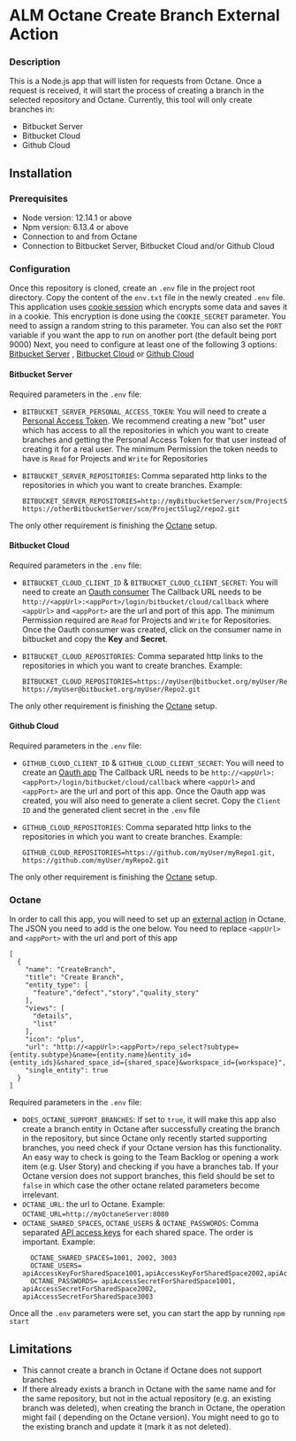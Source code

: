 # ALM Octane Create Branch External Action

### Description

This is a Node.js app that will listen for requests from Octane. Once a request is received, it will start the process
of creating a branch in the selected repository and Octane. Currently, this tool will only create branches in:

* Bitbucket Server
* Bitbucket Cloud
* Github Cloud

## Installation

### Prerequisites

* Node version: 12.14.1 or above
* Npm version: 6.13.4 or above
* Connection to and from Octane
* Connection to Bitbucket Server, Bitbucket Cloud and/or Github Cloud

### Configuration

Once this repository is cloned, create an `.env` file in the project root directory. Copy the content of the `env.txt`
file in the newly created `.env` file. This application
uses [cookie session](https://www.npmjs.com/package/cookie-session)
which encrypts some data and saves it in a cookie. This encryption is done using the `COOKIE_SECRET` parameter. You need
to assign a random string to this parameter. You can also set the `PORT` variable if you want the app to run on another
port (the default being port 9000)
Next, you need to configure at least one of the following 3 options: [Bitbucket Server](#bitbucket-server)
, [Bitbucket Cloud](#bitbucket-cloud) or [Github Cloud](#github-cloud)

#### Bitbucket Server

Required parameters in the `.env` file:

* `BITBUCKET_SERVER_PERSONAL_ACCESS_TOKEN`:
  You will need to create
  a [Personal Access Token](https://confluence.atlassian.com/bitbucketserver/personal-access-tokens-939515499.html). We
  recommend creating a new "bot" user which has access to all the repositories in which you want to create branches and
  getting the Personal Access Token for that user instead of creating it for a real user. The minimum Permission the
  token needs to have is `Read` for Projects and `Write` for Repositories

* `BITBUCKET_SERVER_REPOSITORIES`:
  Comma separated http links to the repositories in which you want to create branches. Example:
  ```
  BITBUCKET_SERVER_REPOSITORIES=http://myBitbucketServer/scm/ProjectSlug1/repo1.git, https://otherBitbucketServer/scm/ProjectSlug2/repo2.git
  ```

The only other requirement is finishing the [Octane](#octane) setup.

#### Bitbucket Cloud

Required parameters in the `.env` file:

* `BITBUCKET_CLOUD_CLIENT_ID` & `BITBUCKET_CLOUD_CLIENT_SECRET`: You will need to create an
  [Oauth consumer](https://support.atlassian.com/bitbucket-cloud/docs/use-oauth-on-bitbucket-cloud/)
  The Callback URL needs to be `http://<appUrl>:<appPort>/login/bitbucket/cloud/callback` where `<appUrl>`
  and  `<appPort>` are the url and port of this app. The minimum Permission required are `Read` for Projects and `Write`
  for Repositories. Once the Oauth consumer was created, click on the consumer name in bitbucket and copy the **Key**
  and **Secret**.


* `BITBUCKET_CLOUD_REPOSITORIES`:
  Comma separated http links to the repositories in which you want to create branches. Example:
  ```
  BITBUCKET_CLOUD_REPOSITORIES=https://myUser@bitbucket.org/myUser/Repo1.git, https://myUser@bitbucket.org/myUser/Repo2.git
  ```

The only other requirement is finishing the [Octane](#octane) setup.

#### Github Cloud

Required parameters in the `.env` file:

* `GITHUB_CLOUD_CLIENT_ID` & `GITHUB_CLOUD_CLIENT_SECRET`: You will need to create an
  [Oauth app](https://docs.github.com/en/developers/apps/building-oauth-apps/creating-an-oauth-app)
  The Callback URL needs to be `http://<appUrl>:<appPort>/login/bitbucket/cloud/callback` where `<appUrl>`
  and  `<appPort>` are the url and port of this app. Once the Oauth app was created, you will also need to generate a
  client secret. Copy the
  `Client ID` and the generated client secret in the `.env` file


* `GITHUB_CLOUD_REPOSITORIES`:
  Comma separated http links to the repositories in which you want to create branches. Example:
  ```
  GITHUB_CLOUD_REPOSITORIES=https://github.com/myUser/myRepo1.git, https://github.com/myUser/myRepo2.git
  ```

The only other requirement is finishing the [Octane](#octane) setup.

### Octane

In order to call this app, you will need to set up
an [external action](https://admhelp.microfocus.com/octane/en/15.1.60/Online/Content/AdminGuide/custom-buttons.htm)
in Octane. The JSON you need to add is the one below. You need to replace `<appUrl>` and  `<appPort>` with the url and
port of this app

```
[
  {
    "name": "CreateBranch",
    "title": "Create Branch",
    "entity_type": [
      "feature","defect","story","quality_story"
    ],
    "views": [
      "details",
      "list"
    ],
    "icon": "plus",
    "url": "http://<appUrl>:<appPort>/repo_select?subtype={entity.subtype}&name={entity.name}&entity_id={entity_ids}&shared_space_id={shared_space}&workspace_id={workspace}",
    "single_entity": true
  }
]
```

Required parameters in the `.env` file:

* `DOES_OCTANE_SUPPORT_BRANCHES`: If set to `true`, it will make this app also create a branch entity in Octane after
  successfully creating the branch in the repository, but since Octane only recently started supporting branches, you
  need check if your Octane version has this functionality. An easy way to check is going to the Team Backlog or opening
  a work item (e.g. User Story) and checking if you have a branches tab. If your Octane version does not support
  branches, this field should be set to `false` in which case the other octane related parameters become irrelevant.
* `OCTANE_URL`: the url to Octane. Example: `OCTANE_URL=http://myOctaneServer:8080`
* `OCTANE_SHARED_SPACES`, `OCTANE_USERS` & `OCTANE_PASSWORDS`: Comma
  separated [API access keys](https://admhelp.microfocus.com/octane/en/15.1.60/Online/Content/AdminGuide/how_setup_APIaccess.htm#mt-item-2)
  for each shared space. The order is important. Example:
  ```
    OCTANE_SHARED_SPACES=1001, 2002, 3003
    OCTANE_USERS= apiAccessKeyForSharedSpace1001,apiAccessKeyForSharedSpace2002,apiAccessKeyForSharedSpace3003
    OCTANE_PASSWORDS= apiAccessSecretForSharedSpace1001, apiAccessSecretForSharedSpace2002, apiAccessSecretForSharedSpace3003
  ```

Once all the `.env` parameters were set, you can start the app by running `npm start`

## Limitations

* This cannot create a branch in Octane if Octane does not support branches
* If there already exists a branch in Octane with the same name and for the same repository, but not in the actual
  repository (e.g. an existing branch was deleted), when creating the branch in Octane, the operation might fail (
  depending on the Octane version). You might need to go to the existing branch and update it (mark it as not deleted).
